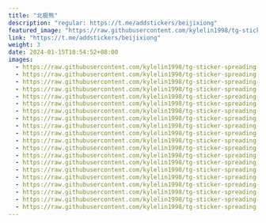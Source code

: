 ```yaml
---
title: "北极熊"
description: "regular: https://t.me/addstickers/beijixiong"
featured_image: "https://raw.githubusercontent.com/kylelin1998/tg-sticker-spreading-worldwide-images/main/img/52d66246-d208-4c3f-aee8-aa452d5e0b2d.jpg"
link: "https://t.me/addstickers/beijixiong"
weight: 3
date: 2024-01-15T18:54:52+08:00
images:
  - https://raw.githubusercontent.com/kylelin1998/tg-sticker-spreading-worldwide-images/main/img/52d66246-d208-4c3f-aee8-aa452d5e0b2d.jpg
  - https://raw.githubusercontent.com/kylelin1998/tg-sticker-spreading-worldwide-images/main/img/f5c0ba09-9c11-4c46-93cc-46d063910bda.jpg
  - https://raw.githubusercontent.com/kylelin1998/tg-sticker-spreading-worldwide-images/main/img/f5c4193b-962e-4406-8768-58df45f38be3.jpg
  - https://raw.githubusercontent.com/kylelin1998/tg-sticker-spreading-worldwide-images/main/img/fba27833-0d7a-4e7e-9388-cc322a0078ab.jpg
  - https://raw.githubusercontent.com/kylelin1998/tg-sticker-spreading-worldwide-images/main/img/dd161eac-c60d-4713-a384-8c58384eb397.jpg
  - https://raw.githubusercontent.com/kylelin1998/tg-sticker-spreading-worldwide-images/main/img/48730507-aa4d-40b0-bbf1-2ad97d09f66e.jpg
  - https://raw.githubusercontent.com/kylelin1998/tg-sticker-spreading-worldwide-images/main/img/fa9a8d34-a7db-4673-8101-dca253e85035.jpg
  - https://raw.githubusercontent.com/kylelin1998/tg-sticker-spreading-worldwide-images/main/img/fed5ed3d-eee3-4ef3-9d08-155b8ee7153e.jpg
  - https://raw.githubusercontent.com/kylelin1998/tg-sticker-spreading-worldwide-images/main/img/620ccc7c-401b-4c3f-8d5e-a15e3606f100.jpg
  - https://raw.githubusercontent.com/kylelin1998/tg-sticker-spreading-worldwide-images/main/img/a3ade215-5a93-4e32-8b67-210e1d05c372.jpg
  - https://raw.githubusercontent.com/kylelin1998/tg-sticker-spreading-worldwide-images/main/img/dea3cc00-69b4-4dbd-b2bb-70ce23ebdb9c.jpg
  - https://raw.githubusercontent.com/kylelin1998/tg-sticker-spreading-worldwide-images/main/img/38c6d857-d7cc-44aa-9501-36bd1bf29088.jpg
  - https://raw.githubusercontent.com/kylelin1998/tg-sticker-spreading-worldwide-images/main/img/bc4da98d-b9ee-4cd1-b5b2-b90897535ad3.jpg
  - https://raw.githubusercontent.com/kylelin1998/tg-sticker-spreading-worldwide-images/main/img/939e5c84-90e8-4318-8fba-4942d8f2b6af.jpg
  - https://raw.githubusercontent.com/kylelin1998/tg-sticker-spreading-worldwide-images/main/img/1a65d7ce-a196-44d4-986e-a22b81408604.jpg
  - https://raw.githubusercontent.com/kylelin1998/tg-sticker-spreading-worldwide-images/main/img/5dd78cad-cc6e-4747-9ea8-442c7d8b9823.jpg
  - https://raw.githubusercontent.com/kylelin1998/tg-sticker-spreading-worldwide-images/main/img/19cdb6e9-ef7e-4b88-95f1-8359d8d9cbd0.jpg
  - https://raw.githubusercontent.com/kylelin1998/tg-sticker-spreading-worldwide-images/main/img/3e95c8a7-ceab-40ec-9a51-19abd95da6ad.jpg
  - https://raw.githubusercontent.com/kylelin1998/tg-sticker-spreading-worldwide-images/main/img/360c109e-cadc-4894-aef7-9026dfef84e9.jpg
  - https://raw.githubusercontent.com/kylelin1998/tg-sticker-spreading-worldwide-images/main/img/e6df91d5-61f9-4dbf-93ca-25d55fd60a4b.jpg
---
```

